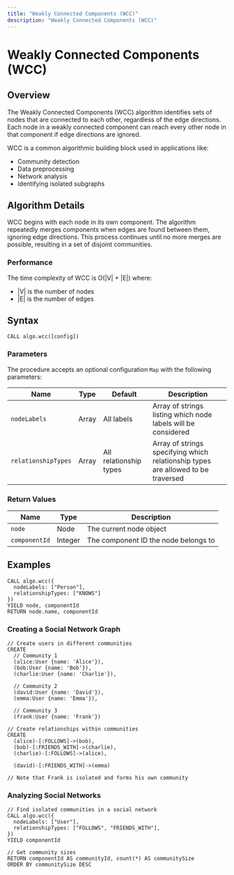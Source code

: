 ```yaml
---
title: "Weakly Connected Components (WCC)"
description: "Weakly Connected Components (WCC)"
---
```


# Weakly Connected Components (WCC)

## Overview

The Weakly Connected Components (WCC) algorithm identifies sets of nodes that are connected to each other, regardless of the edge directions.
Each node in a weakly connected component can reach every other node in that component if edge directions are ignored.

WCC is a common algorithmic building block used in applications like:
- Community detection
- Data preprocessing
- Network analysis
- Identifying isolated subgraphs

## Algorithm Details

WCC begins with each node in its own component.
The algorithm repeatedly merges components when edges are found between them, ignoring edge directions.
This process continues until no more merges are possible, resulting in a set of disjoint communities.

### Performance

The time complexity of WCC is O(|V| + |E|) where:
- |V| is the number of nodes
- |E| is the number of edges

## Syntax

```cypher
CALL algo.wcc([config])
```

### Parameters

The procedure accepts an optional configuration `Map` with the following parameters:

| Name                | Type  | Default                | Description                                                                      |
|---------------------|-------|------------------------|----------------------------------------------------------------------------------|
| `nodeLabels`        | Array | All labels             | Array of strings listing which node labels will be considered                    |
| `relationshipTypes` | Array | All relationship types | Array of strings specifying which relationship types are allowed to be traversed |

### Return Values

| Name          | Type    | Description                          |
|---------------|---------|--------------------------------------|
| `node`        | Node    | The current node object              |
| `componentId` | Integer | The component ID the node belongs to |

## Examples

```cypher
CALL algo.wcc({
  nodeLabels: ["Person"],
  relationshipTypes: ["KNOWS"]
})
YIELD node, componentId
RETURN node.name, componentId
```

### Creating a Social Network Graph

```cypher
// Create users in different communities
CREATE 
  // Community 1
  (alice:User {name: 'Alice'}),
  (bob:User {name: 'Bob'}),
  (charlie:User {name: 'Charlie'}),
  
  // Community 2
  (david:User {name: 'David'}),
  (emma:User {name: 'Emma'}),
  
  // Community 3
  (frank:User {name: 'Frank'})

// Create relationships within communities
CREATE
  (alice)-[:FOLLOWS]->(bob),
  (bob)-[:FRIENDS_WITH]->(charlie),
  (charlie)-[:FOLLOWS]->(alice),
  
  (david)-[:FRIENDS_WITH]->(emma)
  
// Note that Frank is isolated and forms his own community
```

### Analyzing Social Networks

```cypher
// Find isolated communities in a social network
CALL algo.wcc({
  nodeLabels: ["User"],
  relationshipTypes: ["FOLLOWS", "FRIENDS_WITH"],
})
YIELD componentId

// Get community sizes
RETURN componentId AS communityId, count(*) AS communitySize
ORDER BY communitySize DESC
```

